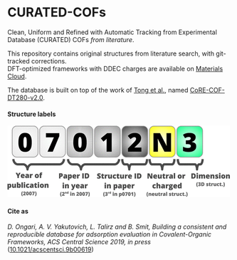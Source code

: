 # CURATED-COFs
Clean, Uniform and Refined with Automatic Tracking from Experimental Database (CURATED) COFs *from literature*.

This repository contains original structures from literature search, with git-tracked corrections. \
DFT-optimized frameworks with DDEC charges are available on [Materials Cloud](https://www.materialscloud.org/discover/curated-cofs).

The database is built on top of the work of [Tong et al.](https://doi.org/10.1021/acs.jpcc.8b04742), named [CoRE-COF-DT280-v2.0](https://github.com/core-cof/CoRE-COF-Database/tree/2c1419d1f3c0d6eccce4306728cfe151c6b2ee08).

#### Structure labels
![Structure labels](images/figure1.gif)

#### Cite as
*D. Ongari, A. V. Yakutovich, L. Talirz and B. Smit, Building a consistent and reproducible database for adsorption evaluation in Covalent-Organic Frameworks, ACS Central Science 2019, in press* ([10.1021/acscentsci.9b00619](https://doi.org/10.1021/acscentsci.9b00619))
